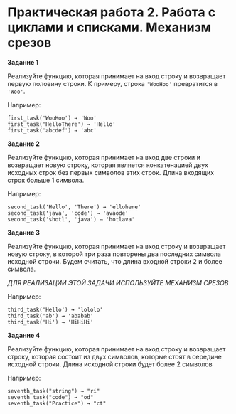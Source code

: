 # Практическая работа 2. Работа с циклами и списками. Механизм срезов


**Задание 1**

Реализуйте функцию, которая принимает на вход строку и возвращает первую половину строки. К примеру,
строка `'WooHoo'` превратится в `'Woo'`.

Например:

```
first_task('WooHoo') → 'Woo'
first_task('HelloThere') → 'Hello'
first_task('abcdef') → 'abc'
```

**Задание 2**

Реализуйте функцию, которая принимает на вход две строки и возвращает новую строку, которая является
конкатенацией двух исходных строк без первых символов этих строк. Длина входящих строк больше 1 символа.

Например:

```
second_task('Hello', 'There') → 'ellohere'
second_task('java', 'code') → 'avaode'
second_task('shotl', 'java') → 'hotlava'
```

**Задание 3**

Реализуйте функцию, которая принимает на вход строку и возвращает новую строку, в которой три раза повторены
два последних символа исходной строки. Будем считать, что длина входной строки 2 и более символа.

*ДЛЯ РЕАЛИЗАЦИИ ЭТОЙ ЗАДАЧИ ИСПОЛЬЗУЙТЕ МЕХАНИЗМ СРЕЗОВ*

Например:

```
third_task('Hello') → 'lololo'
third_task('ab') → 'ababab'
third_task('Hi') → 'HiHiHi'
```

**Задание 4**

Реализуйте функцию, которая принимает на вход строку и возвращает строку,
которая состоит из двух символов, которые стоят в середине исходной строки.
Длина исходной строки будет более 2 символов

Например:

```
seventh_task("string") → "ri"
seventh_task("code") → "od"
seventh_task("Practice") → "ct"
```

